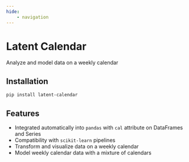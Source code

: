 ```yaml
---
hide: 
    - navigation
---
```

# Latent Calendar

Analyze and model data on a weekly calendar

## Installation

```bash
pip install latent-calendar
```

## Features 

- Integrated automatically into `pandas` with `cal` attribute on DataFrames and Series 
- Compatibility with `scikit-learn` pipelines
- Transform and visualize data on a weekly calendar
- Model weekly calendar data with a mixture of calendars
